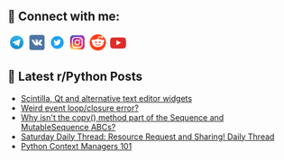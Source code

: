 ## 🔎 Connect with me:
[<img src="https://github.com/bullbesh/bullbesh/blob/main/images/Telegram.png" width="32" height="32" />](https://t.me/bullbesh)
[<img src="https://github.com/bullbesh/bullbesh/blob/main/images/VK.png" width="32" height="32" />](https://vk.com/bullbesh)
[<img src="https://github.com/bullbesh/bullbesh/blob/main/images/Twitter.png" width="32" height="32" />](https://twitter.com/bullbesh1)
[<img src="https://github.com/bullbesh/bullbesh/blob/main/images/Instagram.png" width="32" height="32" />](https://www.instagram.com/bullbesh)
[<img src="https://github.com/bullbesh/bullbesh/blob/main/images/Reddit.png" width="32" height="32" />](https://www.reddit.com/user/bullbesh)
[<img src="https://github.com/bullbesh/bullbesh/blob/main/images/YouTube.png" width="32" height="32" />](https://www.youtube.com/channel/UCtfjRs6uzgq5mfm8S06WTcg)

## 📕 Latest r/Python Posts
<!-- BLOG-POST-LIST:START -->
- [Scintilla, Qt and alternative text editor widgets](https://www.reddit.com/r/Python/comments/1nltf58/scintilla_qt_and_alternative_text_editor_widgets/)
- [Weird event loop/closure error?](https://www.reddit.com/r/Python/comments/1nlqcrz/weird_event_loopclosure_error/)
- [Why isn&#39;t the copy&lpar;&rpar; method part of the Sequence and MutableSequence ABCs?](https://www.reddit.com/r/Python/comments/1nllur9/why_isnt_the_copy_method_part_of_the_sequence_and/)
- [Saturday Daily Thread: Resource Request and Sharing! Daily Thread](https://www.reddit.com/r/Python/comments/1nljibj/saturday_daily_thread_resource_request_and/)
- [Python Context Managers 101](https://www.reddit.com/r/Python/comments/1nld9qx/python_context_managers_101/)
<!-- BLOG-POST-LIST:END -->

